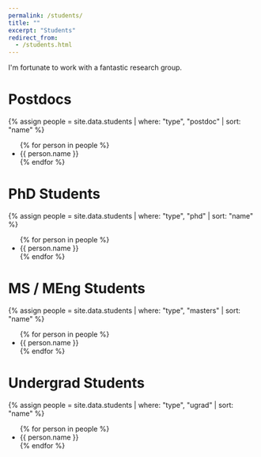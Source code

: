 ```yaml
---
permalink: /students/
title: ""
excerpt: "Students"
redirect_from: 
  - /students.html
---
```


I'm fortunate to work with a fantastic research group. 

# Postdocs
{% assign people = site.data.students | where: "type", "postdoc" | sort: "name" %}
<ul>
{% for person in people %}
<li> {{ person.name }} </li>
{% endfor %}
</ul>


# PhD Students
{% assign people = site.data.students | where: "type", "phd" | sort: "name" %}
<ul>
{% for person in people %}
<li> {{ person.name }} </li>
{% endfor %}
</ul>

# MS / MEng Students
{% assign people = site.data.students | where: "type", "masters" | sort: "name" %}
<ul>
{% for person in people %}
<li> {{ person.name }} </li>
{% endfor %}
</ul>

# Undergrad Students
{% assign people = site.data.students | where: "type", "ugrad"  | sort: "name" %}
<ul>
{% for person in people %}
<li> {{ person.name }} </li>
{% endfor %}
</ul>
